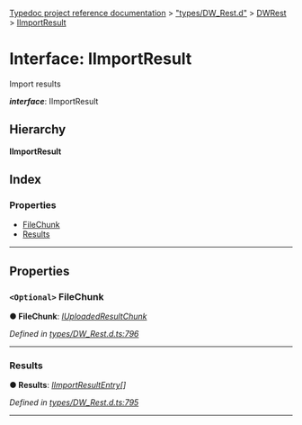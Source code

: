 [Typedoc project reference documentation](../README.md) > ["types/DW_Rest.d"](../modules/_types_dw_rest_d_.md) > [DWRest](../modules/_types_dw_rest_d_.dwrest.md) > [IImportResult](../interfaces/_types_dw_rest_d_.dwrest.iimportresult.md)

# Interface: IImportResult

Import results

*__interface__*: IImportResult

## Hierarchy

**IImportResult**

## Index

### Properties

* [FileChunk](_types_dw_rest_d_.dwrest.iimportresult.md#filechunk)
* [Results](_types_dw_rest_d_.dwrest.iimportresult.md#results)

---

## Properties

<a id="filechunk"></a>

### `<Optional>` FileChunk

**● FileChunk**: *[IUploadedResultChunk](_types_dw_rest_d_.dwrest.iuploadedresultchunk.md)*

*Defined in [types/DW_Rest.d.ts:796](https://github.com/DocuWare/REST-Sample-TS/blob/22cf36b/src/types/DW_Rest.d.ts#L796)*

___
<a id="results"></a>

###  Results

**● Results**: *[IImportResultEntry](_types_dw_rest_d_.dwrest.iimportresultentry.md)[]*

*Defined in [types/DW_Rest.d.ts:795](https://github.com/DocuWare/REST-Sample-TS/blob/22cf36b/src/types/DW_Rest.d.ts#L795)*

___


